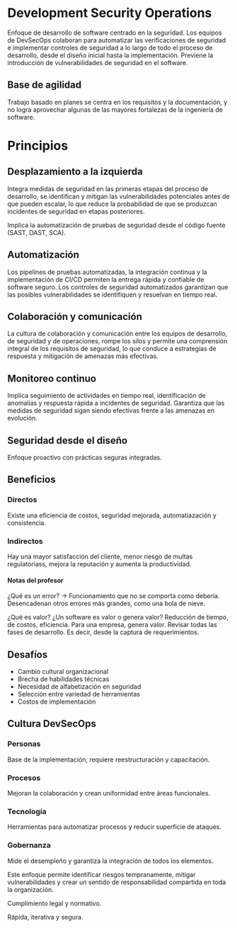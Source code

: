 # Development Security Operations
Enfoque de desarrollo de software centrado en la seguridad.
Los equipos de DevSecOps colaboran para automatizar las verificaciones de seguridad e implementar controles de seguridad a lo largo de todo el proceso de desarrollo, desde el diseño inicial hasta la implementación.
Previene la introducción de vulnerabilidades de seguridad en el software.
## Base de agilidad
Trabajo basado en planes se centra en los requisitos y la documentación, y no logra aprovechar algunas de las mayores fortalezas de la ingeniería de software.
# Principios
## Desplazamiento a la izquierda
Integra medidas de seguridad en las primeras etapas del proceso de desarrollo, se identifican y mitigan las vulnerabilidades potenciales antes de que pueden escalar, lo que reduce la probabilidad de que se produzcan incidentes de seguridad en etapas posteriores.

Implica la automatización de pruebas de seguridad desde el código fuente (SAST, DAST, SCA).

## Automatización
Los pipelines de pruebas automatizadas, la integración continua y la implementación de CI/CD permiten la entrega rápida y confiable de software seguro. Los controles de seguridad automatizados garantizan que las posibles vulnerabilidades se identifiquen y resuelvan en tiempo real.
## Colaboración y comunicación
La cultura de colaboración y comunicación entre los equipos de desarrollo, de seguridad y de operaciones, rompe los silos y permite una comprensión integral de los requisitos de seguridad, lo que conduce a estrategias de respuesta y mitigación de amenazas más efectivas.
## Monitoreo continuo
Implica seguimiento de actividades en tiempo real, identificación de anomalías y respuesta rápida a incidentes de seguridad. Garantiza que las medidas de seguridad sigan siendo efectivas frente a las amenazas en evolución.
## Seguridad desde el diseño
Enfoque proactivo con prácticas seguras integradas.

## Beneficios
### Directos
Existe una eficiencia de costos, seguridad mejorada, automatiazación y consistencia.
### Indirectos
Hay una mayor satisfacción del cliente, menor riesgo de multas regulatoriass, mejora la reputación y aumenta la productividad.

#### Notas del profesor
¿Qué es un error? -> Funcionamiento que no se comporta como debería. Desencadenan otros errores más grandes, como una bola de nieve.

¿Qué es valor? ¿Un software es valor o genera valor? 
Reducción de tiempo, de costos, eficiencia. Para una empresa, genera valor.
Revisar todas las fases de desarrollo. Es decir, desde la captura de requerimientos.

## Desafíos
- Cambio cultural organizacional
- Brecha de habilidades técnicas
- Necesidad de alfabetización en seguridad
- Selección entre variedad de herramientas
- Costos de implementación

## Cultura DevSecOps
### Personas
Base de la implementación, requiere reestructuración y capacitación.
### Procesos
Mejoran la colaboración y crean uniformidad entre áreas funcionales.
### Tecnología
Herramientas para automatizar procesos y reducir superficie de ataques.
### Gobernanza
Mide el desempleño y garantiza la integración de todos los elementos.

Este enfoque permite identificar riesgos tempranamente, mitigar vulnerabilidades y crear un sentido de responsabilidad compartida en toda la organización. 

Cumplimiento legal y normativo.

Rápida, iterativa y segura. 